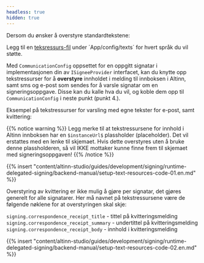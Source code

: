 ```yaml
---
headless: true
hidden: true
---
```


Dersom du ønsker å overstyre standardtekstene:

Legg til en [teksressurs-fil](/nb/altinn-studio/reference/ux/texts/) under ´App/config/texts´ for hvert språk du vil støtte.

Med `CommunicationConfig` oppsettet for en oppgitt signatar i implementasjonen din av `ISigneeProvider` interfacet, kan
du knytte opp tekstressurser for å **overstyre** innholdet i melding til innboksen i Altinn, samt sms og e-post som sendes
for å varsle signatar om en signeringsoppgave.
Disse kan du kalle hva du vil, og koble dem opp til `CommunicationConfig` i neste punkt (punkt 4.).

Eksempel på tekstressurser for varsling med egne tekster for e-post, samt kvittering:

{{% notice warning %}}
Legg merke til at tekstressursene for innhold i Altinn innboksen har en `$instanceUrl$` plassholder (placeholder). 
Det vil erstattes med en lenke til skjemaet. Hvis dette overstyres uten å bruke denne plassholderen, så vil IKKE mottaker
kunne finne frem til skjemaet med signeringsoppgaven!
{{% /notice %}}

{{% insert "content/altinn-studio/guides/development/signing/runtime-delegated-signing/backend-manual/setup-text-resources-code-01.en.md" %}}

Overstyring av kvittering er ikke mulig å gjøre per signatar, det gjøres generelt for alle signatarer. Her må navnet på
tekstressursene være de følgende nøklene for at overstyringen skal skje:

`signing.correspondence_receipt_title` - tittel på kvitteringsmelding
`signing.correspondence_receipt_summary` - undertittel på kvitteringsmelding
`signing.correspondence_receipt_body` - innhold i kvitteringsmelding

{{% insert "content/altinn-studio/guides/development/signing/runtime-delegated-signing/backend-manual/setup-text-resources-code-02.en.md" %}}